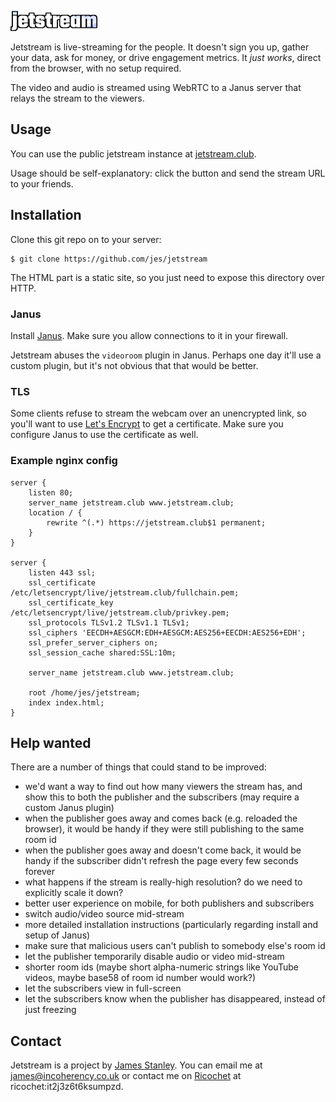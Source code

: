 ![Jetstream](img/jetstream.png)

Jetstream is live-streaming for the people. It doesn't sign you up, gather your data, ask for money, or drive engagement metrics. It *just works*, direct from the browser, with no setup required.

The video and audio is streamed using WebRTC to a Janus server that relays the stream to the viewers.

## Usage

You can use the public jetstream instance at [jetstream.club](https://jetstream.club).

Usage should be self-explanatory: click the button and send the stream URL to your friends.


## Installation

Clone this git repo on to your server:

    $ git clone https://github.com/jes/jetstream

The HTML part is a static site, so you just need to expose this directory over HTTP.

### Janus

Install [Janus](https://github.com/meetecho/janus-gateway). Make sure you allow connections to it in your firewall.

Jetstream abuses the `videoroom` plugin in Janus. Perhaps one day it'll use a custom plugin, but it's not obvious that that would be better.

### TLS

Some clients refuse to stream the webcam over an unencrypted link, so you'll want to use [Let's Encrypt](https://letsencrypt.org/) to get a certificate. Make sure you configure Janus to use the certificate as well.

### Example nginx config

```
server {
    listen 80;
    server_name jetstream.club www.jetstream.club;
    location / {
        rewrite ^(.*) https://jetstream.club$1 permanent;
    }
}

server {
    listen 443 ssl;
    ssl_certificate /etc/letsencrypt/live/jetstream.club/fullchain.pem;
    ssl_certificate_key /etc/letsencrypt/live/jetstream.club/privkey.pem;
    ssl_protocols TLSv1.2 TLSv1.1 TLSv1;
    ssl_ciphers 'EECDH+AESGCM:EDH+AESGCM:AES256+EECDH:AES256+EDH';
    ssl_prefer_server_ciphers on;
    ssl_session_cache shared:SSL:10m;

    server_name jetstream.club www.jetstream.club;

    root /home/jes/jetstream;
    index index.html;
}
```

## Help wanted

There are a number of things that could stand to be improved:

 * we'd want a way to find out how many viewers the stream has, and show this to both the publisher and the subscribers (may require a custom Janus plugin)
 * when the publisher goes away and comes back (e.g. reloaded the browser), it would be handy if they were still publishing to the same room id
 * when the publisher goes away and doesn't come back, it would be handy if the subscriber didn't refresh the page every few seconds forever
 * what happens if the stream is really-high resolution? do we need to explicitly scale it down?
 * better user experience on mobile, for both publishers and subscribers
 * switch audio/video source mid-stream
 * more detailed installation instructions (particularly regarding install and setup of Janus)
 * make sure that malicious users can't publish to somebody else's room id
 * let the publisher temporarily disable audio or video mid-stream
 * shorter room ids (maybe short alpha-numeric strings like YouTube videos, maybe base58 of room id number would work?)
 * let the subscribers view in full-screen
 * let the subscribers know when the publisher has disappeared, instead of just freezing

## Contact

Jetstream is a project by [James Stanley](https://incoherency.co.uk/). You can email me at [james@incoherency.co.uk](mailto:james@incoherency.co.uk) or contact me on [Ricochet](https://ricochet.im/) at ricochet:it2j3z6t6ksumpzd.
